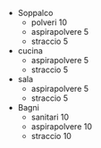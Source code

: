 - Soppalco
	- polveri 10
	- aspirapolvere 5
	- straccio 5
- cucina
	- aspirapolvere 5
	- straccio 5
- sala
	- aspirapolvere 5
	- straccio 5
- Bagni
	- sanitari 10
	- aspirapolvere 10
	- straccio 10